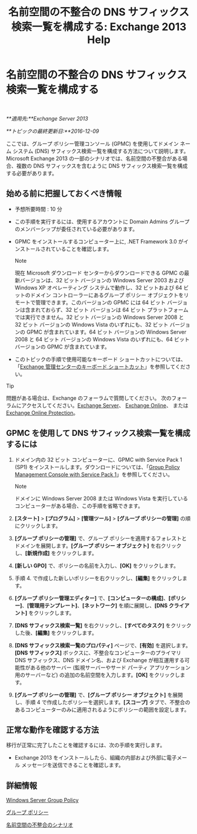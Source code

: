 ﻿---
title: '名前空間の不整合の DNS サフィックス検索一覧を構成する: Exchange 2013 Help'
TOCTitle: 名前空間の不整合の DNS サフィックス検索一覧を構成する
ms:assetid: cfa715ac-7b69-47c3-b206-933ec2cf677b
ms:mtpsurl: https://technet.microsoft.com/ja-jp/library/Bb847901(v=EXCHG.150)
ms:contentKeyID: 49896484
ms.date: 04/24/2018
mtps_version: v=EXCHG.150
ms.translationtype: HT
---

# 名前空間の不整合の DNS サフィックス検索一覧を構成する

 

_**適用先:**Exchange Server 2013_

_**トピックの最終更新日:**2016-12-09_

ここでは、グループ ポリシー管理コンソール (GPMC) を使用してドメイン ネーム システム (DNS) サフィックス検索一覧を構成する方法について説明します。Microsoft Exchange 2013 の一部のシナリオでは、名前空間の不整合がある場合、複数の DNS サフィックスを含むように DNS サフィックス検索一覧を構成する必要があります。

## 始める前に把握しておくべき情報

  - 予想所要時間 : 10 分

  - この手順を実行するには、使用するアカウントに Domain Admins グループのメンバーシップが委任されている必要があります。

  - GPMC をインストールするコンピューター上に, .NET Framework 3.0 がインストールされていることを確認します。
    

    > [!NOTE]
    > 現在 Microsoft ダウンロード センターからダウンロードできる GPMC の最新バージョンは、32 ビット バージョンの Windows Server 2003 および Windows XP オペレーティング システムで動作し、32 ビットおよび 64 ビットのドメイン コントローラーにあるグループ ポリシー オブジェクトをリモートで管理できます。このバージョンの GPMC には 64 ビット バージョンは含まれておらず、32 ビット バージョンは 64 ビット プラットフォームでは実行できません。32 ビット バージョンの Windows Server 2008&nbsp;と 32 ビット バージョンの Windows Vista&nbsp;のいずれにも、32 ビット バージョンの GPMC が含まれています。64 ビット バージョンの Windows Server 2008&nbsp;と 64 ビット バージョンの Windows Vista&nbsp;のいずれにも、64 ビット バージョンの GPMC が含まれています。



  - このトピックの手順で使用可能なキーボード ショートカットについては、「[Exchange 管理センターのキーボード ショートカット](keyboard-shortcuts-in-the-exchange-admin-center-exchange-online-protection-help.md)」を参照してください。


> [!TIP]
> 問題がある場合は、Exchange のフォーラムで質問してください。 次のフォーラムにアクセスしてください。<A href="https://go.microsoft.com/fwlink/p/?linkid=60612">Exchange Server</A>、 <A href="https://go.microsoft.com/fwlink/p/?linkid=267542">Exchange Online</A>、 または <A href="https://go.microsoft.com/fwlink/p/?linkid=285351">Exchange Online Protection</A>。



## GPMC を使用して DNS サフィックス検索一覧を構成するには

1.  ドメイン内の 32 ビット コンピューターに、GPMC with Service Pack 1 (SP1) をインストールします。ダウンロードについては、「[Group Policy Management Console with Service Pack 1](https://go.microsoft.com/fwlink/p/?linkid=100126)」を参照してください。
    

    > [!NOTE]
    > ドメインに Windows Server 2008&nbsp;または Windows Vista を実行しているコンピューターがある場合、この手順を省略できます。



2.  **\[スタート\]** \> **\[プログラム\]** \> **\[管理ツール\]** \> **\[グループ ポリシーの管理\]** の順にクリックします。

3.  **\[グループ ポリシーの管理\]** で、グループ ポリシーを適用するフォレストとドメインを展開します。**\[グループ ポリシー オブジェクト\]** を右クリックし、**\[新規作成\]** をクリックします。

4.  **\[新しい GPO\]** で、ポリシーの名前を入力し、**\[OK\]** をクリックします。

5.  手順 4. で作成した新しいポリシーを右クリックし、**\[編集\]** をクリックします。

6.  **\[グループ ポリシー管理エディター\]** で、**\[コンピューターの構成\]**、**\[ポリシー\]**、**\[管理用テンプレート\]**、**\[ネットワーク\]** を順に展開し、**\[DNS クライアント\]** をクリックします。

7.  **\[DNS サフィックス検索一覧\]** を右クリックし、**\[すべてのタスク\]** をクリックした後、**\[編集\]** をクリックします。

8.  **\[DNS サフィックス検索一覧のプロパティ\]** ページで、**\[有効\]** を選択します。**\[DNS サフィックス\]** ボックスに、不整合なコンピューターのプライマリ DNS サフィックス、DNS ドメイン名、および Exchange が相互運用する可能性がある他のサーバー (監視サーバーやサード パーティ アプリケーション用のサーバーなど) の追加の名前空間を入力します。**\[OK\]** をクリックします。

9.  **\[グループ ポリシーの管理\]** で、**\[グループ ポリシー オブジェクト\]** を展開し、手順 4 で作成したポリシーを選択します。**\[スコープ\]** タブで、不整合のあるコンピューターのみに適用されるようにポリシーの範囲を設定します。

## 正常な動作を確認する方法

移行が正常に完了したことを確認するには、次の手順を実行します。

  - Exchange 2013 をインストールしたら、組織の内部および外部に電子メール メッセージを送信できることを確認します。

## 詳細情報

[Windows Server Group Policy](https://go.microsoft.com/fwlink/p/?linkid=100128)

[グループ ポリシー](https://go.microsoft.com/fwlink/?linkid=268043)

[名前空間の不整合のシナリオ](disjoint-namespace-scenarios-exchange-2013-help.md)

